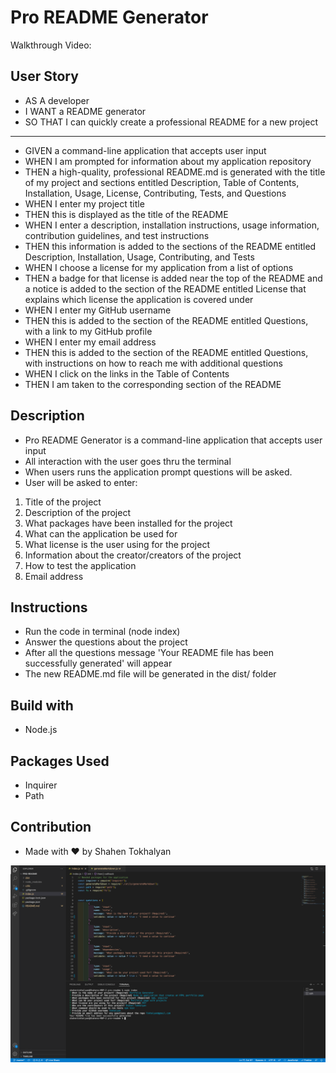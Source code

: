 # Pro README Generator

Walkthrough Video: 

## User Story 
- AS A developer
- I WANT a README generator
- SO THAT I can quickly create a professional README for a new project

----------------------------------------------------------------------

- GIVEN a command-line application that accepts user input
- WHEN I am prompted for information about my application repository
- THEN a high-quality, professional README.md is generated with the title of my project and sections entitled Description, Table of Contents, Installation, Usage, License, Contributing, Tests, and Questions
- WHEN I enter my project title
- THEN this is displayed as the title of the README
- WHEN I enter a description, installation instructions, usage information, contribution guidelines, and test instructions
- THEN this information is added to the sections of the README entitled Description, Installation, Usage, Contributing, and Tests
- WHEN I choose a license for my application from a list of options
- THEN a badge for that license is added near the top of the README and a notice is added to the section of the README entitled License that explains which license the application is covered under
- WHEN I enter my GitHub username
- THEN this is added to the section of the README entitled Questions, with a link to my GitHub profile
- WHEN I enter my email address
- THEN this is added to the section of the README entitled Questions, with instructions on how to reach me with additional questions
- WHEN I click on the links in the Table of Contents
- THEN I am taken to the corresponding section of the README

## Description
- Pro README Generator is a command-line application that accepts user input
- All interaction with the user goes thru the terminal
- When users runs the application prompt questions will be asked.
- User will be asked to enter:
1. Title of the project
2. Description of the project
3. What packages have been installed for the project
4. What can the application be used for
5. What license is the user using for the project
6. Information about the creator/creators of the project
7. How to test the application
8. Email address

## Instructions
- Run the code in terminal (node index)
- Answer the questions about the project
- After all the questions message 'Your README file has been successfully generated' will appear
- The new README.md file will be generated in the dist/ folder

## Build with 
- Node.js

## Packages Used
- Inquirer
- Path 

## Contribution 
- Made with ❤ by Shahen Tokhalyan

![Screenshot](./assets/images/screenshot.png)